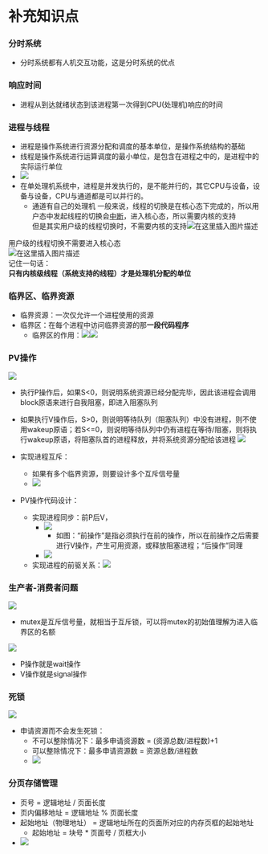 # 补充知识点

### 分时系统

- 分时系统都有人机交互功能，这是分时系统的优点

### 响应时间

- 进程从到达就绪状态到该进程第一次得到CPU(处理机)响应的时间

### 进程与线程

- 进程是操作系统进行资源分配和调度的基本单位，是操作系统结构的基础
- 线程是操作系统进行运算调度的最小单位，是包含在进程之中的，是进程中的实际运行单位
- ![](assets/Pasted%20image%2020241227142340.png)
- 在单处理机系统中，进程是并发执行的，是不能并行的，其它CPU与设备，设备与设备，CPU与通道都是可以并行的。
	- 通道有自己的处理机
一般来说，线程的切换是在核心态下完成的，所以用户态中发起线程的切换会[中断](https://so.csdn.net/so/search?q=%E4%B8%AD%E6%96%AD&spm=1001.2101.3001.7020)，进入核心态，所以需要内核的支持  
但是其实用户级的线程切换时，不需要内核的支持![在这里插入图片描述](https://i-blog.csdnimg.cn/blog_migrate/995b95be1068d71352245282acaa031f.png)

用户级的线程切换不需要进入核心态  
![在这里插入图片描述](https://i-blog.csdnimg.cn/blog_migrate/86c20cc03424440994a7cb9121cbe123.png)  
记住一句话：  
**只有内核级线程（系统支持的线程）才是处理机分配的单位**

### 临界区、临界资源

- 临界资源：一次仅允许一个进程使用的资源
- 临界区：在每个进程中访问临界资源的那**一段代码程序**
	- 临界区的作用：![](assets/Pasted%20image%2020241227145710.png)![](assets/Pasted%20image%2020241227150241.png)
### PV操作

![](assets/Pasted%20image%2020241227151122.png)

- 执行P操作后，如果S<0，则说明系统资源已经分配完毕，因此该进程会调用block原语来进行自我阻塞，即进入阻塞队列
- 如果执行V操作后，S>0，则说明等待队列（阻塞队列）中没有进程，则不使用wakeup原语；若S<=0，则说明等待队列中仍有进程在等待/阻塞，则将执行wakeup原语，将阻塞队首的进程释放，并将系统资源分配给该进程
![](assets/Pasted%20image%2020241227151725.png)

- 实现进程互斥：
	- 如果有多个临界资源，则要设计多个互斥信号量
	- ![](assets/Pasted%20image%2020241227202735.png)
- PV操作代码设计：
	- 实现进程同步：前P后V，
		- ![](assets/Pasted%20image%2020241227202941.png)
			- 如图：“前操作”是指必须执行在前的操作，所以在前操作之后需要进行V操作，产生可用资源，或释放阻塞进程；“后操作”同理
		- ![](assets/Pasted%20image%2020241227202843.png)
	- 实现进程的前驱关系：![](assets/Pasted%20image%2020241227202613.png)
### 生产者-消费者问题

![](assets/Pasted%20image%2020241227152403.png)
- mutex是互斥信号量，就相当于互斥锁，可以将mutex的初始值理解为进入临界区的名额

![](assets/Pasted%20image%2020241227152415.png)
- P操作就是wait操作
- V操作就是signal操作

### 死锁

![](assets/Pasted%20image%2020241227152846.png)

- 申请资源而不会发生死锁：
	- 不可以整除情况下：最多申请资源数 = (资源总数/进程数)+1
	- 可以整除情况下：最多申请资源数 = 资源总数/进程数
	- ![](assets/Pasted%20image%2020241227153123.png)
### 分页存储管理

- 页号 = 逻辑地址 / 页面长度
- 页内偏移地址 = 逻辑地址 % 页面长度
- 起始地址（物理地址） = 逻辑地址所在的页面所对应的内存页框的起始地址
	- 起始地址 = 块号 * 页面号 / 页框大小
- ![](assets/Pasted%20image%2020241228143516.png)


